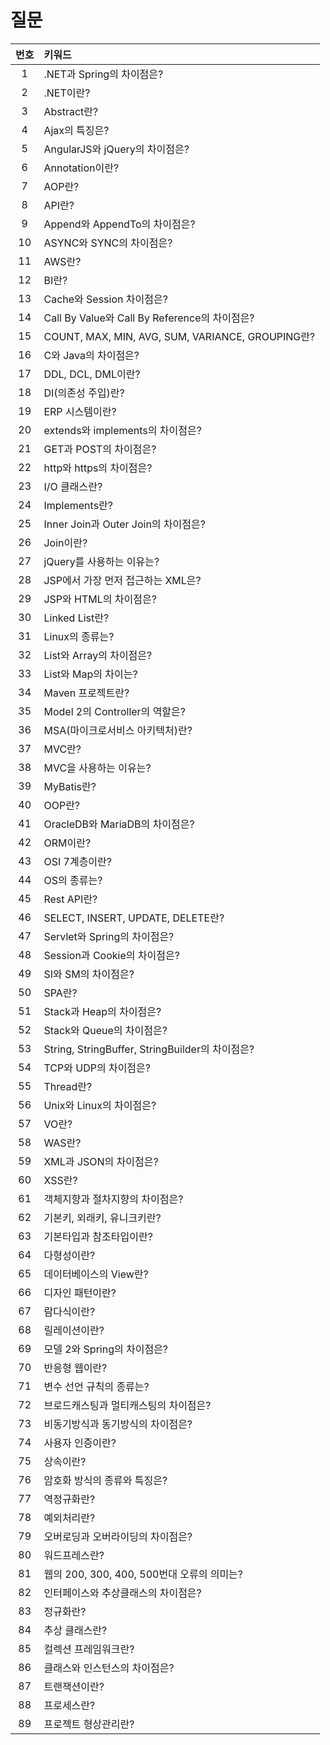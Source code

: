 # 질문
| 번호 |키워드|
|:---:|:---|
|1	|.NET과 Spring의 차이점은?
|2	|.NET이란?
|3	|Abstract란?
|4	|Ajax의 특징은?
|5	|AngularJS와 jQuery의 차이점은?
|6	|Annotation이란?
|7	|AOP란?
|8	|API란?
|9	|Append와 AppendTo의 차이점은?
|10	|ASYNC와 SYNC의 차이점은?
|11	|AWS란?
|12	|BI란?
|13	|Cache와 Session 차이점은?
|14	|Call By Value와 Call By Reference의 차이점은?
|15	|COUNT, MAX, MIN, AVG, SUM, VARIANCE, GROUPING란?
|16	|C와 Java의 차이점은?
|17	|DDL, DCL, DML이란?
|18	|DI(의존성 주입)란?
|19	|ERP 시스템이란?
|20	|extends와 implements의 차이점은?
|21	|GET과 POST의 차이점은?
|22	|http와 https의 차이점은?
|23	|I/O 클래스란?
|24	|Implements란?
|25	|Inner Join과 Outer Join의 차이점은?
|26	|Join이란?
|27	|jQuery를 사용하는 이유는?
|28	|JSP에서 가장 먼저 접근하는 XML은?
|29	|JSP와 HTML의 차이점은?
|30	|Linked List란?
|31	|Linux의 종류는?
|32	|List와 Array의 차이점은?
|33	|List와 Map의 차이는?
|34	|Maven 프로젝트란?
|35	|Model 2의 Controller의 역할은?
|36	|MSA(마이크로서비스 아키텍처)란?
|37	|MVC란?
|38	|MVC을 사용하는 이유는?
|39	|MyBatis란?
|40	|OOP란?
|41	|OracleDB와 MariaDB의 차이점은?
|42	|ORM이란?
|43	|OSI 7계층이란?
|44	|OS의 종류는?
|45	|Rest API란?
|46	|SELECT, INSERT, UPDATE, DELETE란?
|47	|Servlet와 Spring의 차이점은?
|48	|Session과 Cookie의 차이점은?
|49	|SI와 SM의 차이점은?
|50	|SPA란?
|51	|Stack과 Heap의 차이점은?
|52	|Stack와 Queue의 차이점은?
|53	|String, StringBuffer, StringBuilder의 차이점은?
|54	|TCP와 UDP의 차이점은?
|55	|Thread란?
|56	|Unix와 Linux의 차이점은?
|57	|VO란?
|58	|WAS란?
|59	|XML과 JSON의 차이점은?
|60	|XSS란?
|61	|객체지향과 절차지향의 차이점은?
|62	|기본키, 외래키, 유니크키란?
|63	|기본타입과 참조타입이란?
|64	|다형성이란?
|65	|데이터베이스의 View란?
|66	|디자인 패턴이란?
|67	|람다식이란?
|68	|릴레이션이란?
|69	|모델 2와 Spring의 차이점은?
|70	|반응형 웹이란?
|71	|변수 선언 규칙의 종류는?
|72	|브로드캐스팅과 멀티캐스팅의 차이점은?
|73	|비동기방식과 동기방식의 차이점은?
|74	|사용자 인증이란?
|75	|상속이란?
|76	|암호화 방식의 종류와 특징은?
|77	|역정규화란?
|78	|예외처리란?
|79	|오버로딩과 오버라이딩의 차이점은?
|80	|워드프레스란?
|81	|웹의 200, 300, 400, 500번대 오류의 의미는?
|82	|인터페이스와 추상클래스의 차이점은?
|83	|정규화란?
|84	|추상 클래스란?
|85	|컬렉션 프레임워크란?
|86	|클래스와 인스턴스의 차이점은?
|87	|트랜잭션이란?
|88	|프로세스란?
|89	|프로젝트 형상관리란?